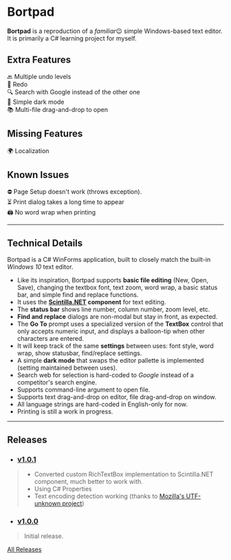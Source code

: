 # Bortpad
**Bortpad** is a reproduction of a *familiar*😉 simple Windows-based text editor.  
It is primarily a C# learning project for myself.  


## Extra Features
🔙 Multiple undo levels  
🔁 Redo  
🔍 Search with Google instead of the other one  
🌙 Simple dark mode  
📚 Multi-file drag-and-drop to open  


## Missing Features
🌍 Localization  


## Known Issues
⛔ Page Setup doesn't work (throws exception).  
⏳ Print dialog takes a long time to appear  
🖨️ No word wrap when printing  

---

## Technical Details
Bortpad is a C# WinForms application, built to closely match the built-in *Windows 10* text editor.  
- Like its inspiration, Bortpad supports **basic file editing** (New, Open, Save), changing the textbox font, text zoom, word wrap, a basic status bar, and simple find and replace functions.  
- It uses the **[Scintilla.NET](https://github.com/VPKSoft/ScintillaNET) component** for text editing.  
- The **status bar** shows line number, column number, zoom level, etc.  
- **Find and replace** dialogs are non-modal but stay in front, as expected.  
- The **Go To** prompt uses a specialized version of the **TextBox** control that only accepts numeric input, and displays a balloon-tip when other characters are entered.  
- It will keep track of the same **settings** between uses: font style, word wrap, show statusbar, find/replace settings.  
- A simple **dark mode** that swaps the editor pallette is implemented (setting maintained between uses).  
- Search web for selection is hard-coded to *Google* instead of a competitor's search engine.  
- Supports command-line argument to open file.  
- Supports text drag-and-drop on editor, file drag-and-drop on window.  
- All language strings are hard-coded in English-only for now.  
- Printing is still a work in progress.  

---

## Releases
* ### [v1.0.1](https://github.com/VanillaDeath/Bortpad/releases/tag/v1.0.1)
> * Converted custom RichTextBox implementation to Scintilla.NET component, much better to work with.
> * Using C# Properties
> * Text encoding detection working (thanks to [Mozilla's UTF-unknown project](https://github.com/CharsetDetector/UTF-unknown))
* ### [v1.0.0](https://github.com/VanillaDeath/Bortpad/releases/tag/v1.0.0)
> Initial release.  



[All Releases](https://github.com/VanillaDeath/Bortpad/releases)